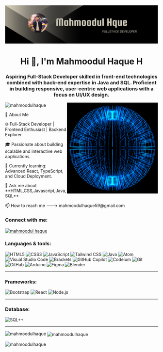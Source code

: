 ![logo](https://github.com/MAHMOODULHAQUE/MAHMOODULHAQUE/blob/main/Black%20Elegant%20Modern%20Personal%20LinkedIn%20Banner.png)
<h1 align="center">Hi 👋, I'm Mahmoodul Haque H</h1>
<h3 align="center">Aspiring Full-Stack Developer skilled in front-end technologies combined with back-end expertise in Java and SQL. Proficient in building responsive, user-centric web applications with a focus on UI/UX design.</h3>
<img align="right" alt="coding" width="300" src="https://github.com/MAHMOODULHAQUE/MAHMOODULHAQUE/blob/main/gif1.gif"
<p align="left"> <img src="https://komarev.com/ghpvc/?username=mahmoodulhaque&label=Profile%20views&color=0e75b6&style=flat" alt="mahmoodulhaque" /> </p>
<p>🚀 About Me</p>
<p>🌐 Full-Stack Developer | Frontend Enthusiast | Backend Explorer</p> 
<p>🎓 Passionate about building scalable and interactive web applications.</p>
<p>🌱 Currently learning: Advanced React, TypeScript, and Cloud Deployment.</p>
<p>💬 Ask me about **HTML,CSS,Javascript,Java,SQL**</p>
📫 How to reach me ---> mahmoodulhaque59@gmail.com

<h3 align="left">Connect with me:</h3>
<p align="left">
<a href="https://www.linkedin.com/in/mahmoodul-haque-4b680326b?lipi=urn%3Ali%3Apage%3Ad_flagship3_profile_view_base_contact_details%3BOhqS3skrRZWi1h00RlKaSw%3D%3D" target="blank"><img align="center" src="https://raw.githubusercontent.com/rahuldkjain/github-profile-readme-generator/master/src/images/icons/Social/linked-in-alt.svg" alt="mahmoodul haque" height="30" width="40" /></a>
</p>

<h3 align="left">Languages & tools:</h3> 

![HTML5](https://img.shields.io/badge/-HTML5-E34F26?logo=html5&logoColor=white&style=flat&height=50px)
![CSS3](https://img.shields.io/badge/-CSS3-1572B6?logo=css3&logoColor=white&style=flat)
![JavaScript](https://img.shields.io/badge/-JavaScript-F7DF1E?logo=javascript&logoColor=black&style=flat)
![Tailwind CSS](https://img.shields.io/badge/-Tailwind%20CSS-06B6D4?logo=tailwindcss&logoColor=white&style=flat)
![Java](https://img.shields.io/badge/-Java-007396?logo=java&logoColor=white&style=flat)
![Atom](https://img.shields.io/badge/-Atom-66595C?logo=atom&logoColor=white&style=flat)
![Visual Studio Code](https://img.shields.io/badge/-Visual%20Studio%20Code-007ACC?logo=visual-studio-code&logoColor=white&style=flat)
![Brackets](https://img.shields.io/badge/-Brackets-F0F0F0?logo=brackets&logoColor=black&style=flat)
![GitHub Copilot](https://img.shields.io/badge/-GitHub%20Copilot-000000?logo=github-sponsors&logoColor=white&style=flat)
![Codeium](https://img.shields.io/badge/-Codeium-0A0A0A?logo=codeium&logoColor=white&style=flat)
![Git](https://img.shields.io/badge/-Git-F05032?logo=git&logoColor=white&style=flat)
![GitHub](https://img.shields.io/badge/-GitHub-181717?logo=github&logoColor=white&style=flat)
![Arduino](https://img.shields.io/badge/-Arduino-00979D?logo=arduino&logoColor=white&style=flat)
![Figma](https://img.shields.io/badge/-Figma-F24E1E?logo=figma&logoColor=white&style=flat)
![Blender](https://img.shields.io/badge/-Blender-F5792A?logo=blender&logoColor=white&style=flat)<hr>


<h3 align="left">Frameworks:</h3>

![Bootstrap](https://img.shields.io/badge/-Bootstrap-7952B3?logo=bootstrap&logoColor=white&style=flat)
![React](https://img.shields.io/badge/-React-61DAFB?logo=react&logoColor=black&style=flat)
![Node.js](https://img.shields.io/badge/-Node.js-339933?logo=node.js&logoColor=white&style=flat)<hr>

<h3 align="left">Database:</h3>

![SQL++](https://img.shields.io/badge/-SQL++-4479A1?logo=mysql&logoColor=white&style=flat)<hr>

<p><img align="left" src="https://github-readme-stats.vercel.app/api/top-langs?username=mahmoodulhaque&show_icons=true&locale=en&layout=compact" alt="mahmoodulhaque" /></p>

<p>&nbsp;<img align="center" src="https://github-readme-stats.vercel.app/api?username=mahmoodulhaque&show_icons=true&locale=en" alt="mahmoodulhaque" /></p>

<p><img align="center" src="https://github-readme-streak-stats.herokuapp.com/?user=mahmoodulhaque&" alt="mahmoodulhaque" /></p>




